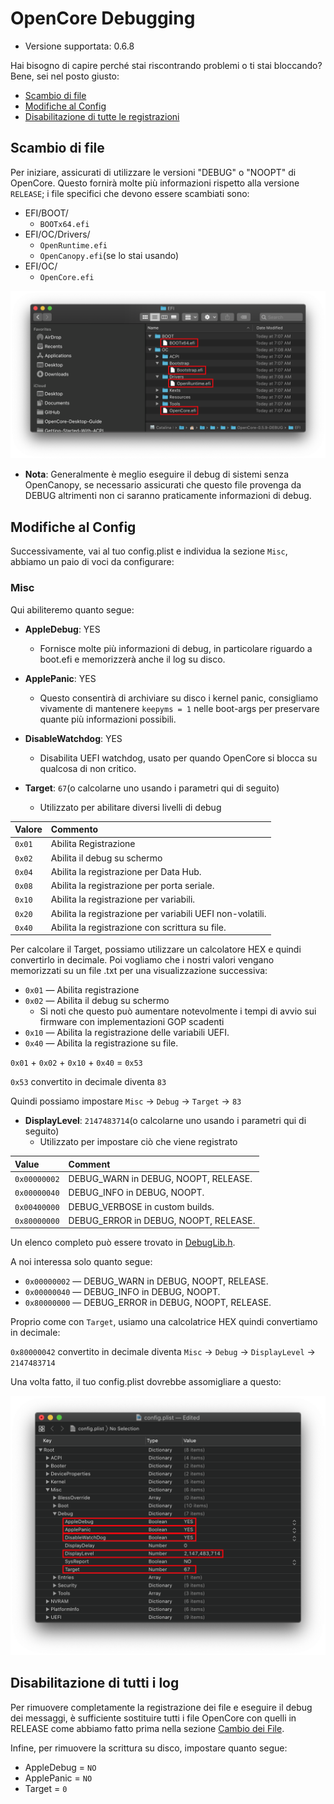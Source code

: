 # OpenCore Debugging

* Versione supportata: 0.6.8

Hai bisogno di capire perché stai riscontrando problemi o ti stai bloccando? Bene, sei nel posto giusto:

* [Scambio di file](#scambio-di-file)
* [Modifiche al Config](#modifiche-al-config)
* [Disabilitazione di tutte le registrazioni](#disabilitare-tutti-i-log)

## Scambio di file

Per iniziare, assicurati di utilizzare le versioni "DEBUG" o "NOOPT" di OpenCore. Questo fornirà molte più informazioni rispetto alla versione `RELEASE`; i file specifici che devono essere scambiati sono:

* EFI/BOOT/
  * `BOOTx64.efi`
* EFI/OC/Drivers/
  * `OpenRuntime.efi`
  * `OpenCanopy.efi`(se lo stai usando)
* EFI/OC/
  * `OpenCore.efi`

![](../images/troubleshooting/debug-md/replace.png)

* **Nota**: Generalmente è meglio eseguire il debug di sistemi senza OpenCanopy, se necessario assicurati che questo file provenga da DEBUG altrimenti non ci saranno praticamente informazioni di debug.

## Modifiche al Config

Successivamente, vai al tuo config.plist e individua la sezione `Misc`, abbiamo un paio di voci da configurare:

### Misc

Qui abiliteremo quanto segue:

* **AppleDebug**: YES
  * Fornisce molte più informazioni di debug, in particolare riguardo a boot.efi e memorizzerà anche il log su disco.

* **ApplePanic**: YES
  * Questo consentirà di archiviare su disco i kernel panic, consigliamo vivamente di mantenere `keepyms = 1` nelle boot-args per preservare quante più informazioni possibili.

* **DisableWatchdog**: YES
  * Disabilita UEFI watchdog, usato per quando OpenCore si blocca su qualcosa di non critico.

* **Target**: `67`(o calcolarne uno usando i parametri qui di seguito)
  * Utilizzato per abilitare diversi livelli di debug

| Valore | Commento |
| :--- | :--- |
| `0x01` | Abilita Registrazione |
| `0x02` | Abilita il debug su schermo |
| `0x04` | Abilita la registrazione per Data Hub. |
| `0x08` | Abilita la registrazione per porta seriale. |
| `0x10` | Abilita la registrazione per variabili. |
| `0x20` | Abilita la registrazione per variabili UEFI non-volatili. |
| `0x40` | Abilita la registrazione con scrittura su file. |

Per calcolare il Target, possiamo utilizzare un calcolatore HEX e quindi convertirlo in decimale. Poi vogliamo che i nostri valori vengano memorizzati su un file .txt per una visualizzazione successiva:

* `0x01` — Abilita registrazione
* `0x02` — Abilita il debug su schermo
  * Si noti che questo può aumentare notevolmente i tempi di avvio sui firmware con implementazioni GOP scadenti
* `0x10` — Abilita la registrazione delle variabili UEFI.
* `0x40` — Abilita la registrazione su file.

`0x01` + `0x02` + `0x10` + `0x40` = `0x53`

`0x53` convertito in decimale diventa `83`

Quindi possiamo impostare `Misc` -> `Debug` -> `Target` -> `83`

* **DisplayLevel**: `2147483714`(o calcolarne uno usando i parametri qui di seguito)
  * Utilizzato per impostare ciò che viene registrato

| Value | Comment |
| :--- | :--- |
| `0x00000002` | DEBUG_WARN in DEBUG, NOOPT, RELEASE. |
| `0x00000040` | DEBUG_INFO in DEBUG, NOOPT. |
| `0x00400000` | DEBUG_VERBOSE in custom builds. |
| `0x80000000` | DEBUG_ERROR in DEBUG, NOOPT, RELEASE. |

  Un elenco completo può essere trovato in [DebugLib.h](https://github.com/tianocore/edk2/blob/UDK2018/MdePkg/Include/Library/DebugLib.h).

A noi interessa solo quanto segue:

* `0x00000002` — DEBUG_WARN in DEBUG, NOOPT, RELEASE.
* `0x00000040` — DEBUG_INFO in DEBUG, NOOPT.
* `0x80000000` — DEBUG_ERROR in DEBUG, NOOPT, RELEASE.

Proprio come con `Target`, usiamo una calcolatrice HEX quindi convertiamo in decimale:

`0x80000042` convertito in decimale diventa `Misc` -> `Debug` -> `DisplayLevel` -> `2147483714`

Una volta fatto, il tuo config.plist dovrebbe assomigliare a questo:

![](../images/troubleshooting/debug-md/debug.png)

## Disabilitazione di tutti i log

Per rimuovere completamente la registrazione dei file e eseguire il debug dei messaggi, è sufficiente sostituire tutti i file OpenCore con quelli in RELEASE come abbiamo fatto prima nella sezione [Cambio dei File](#file-swap).

Infine, per rimuovere la scrittura su disco, impostare quanto segue:

* AppleDebug = `NO`
* ApplePanic = `NO`
* Target = `0`
